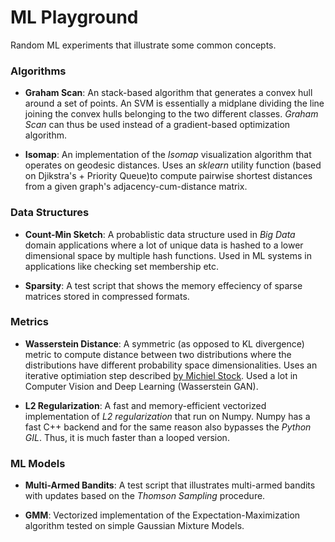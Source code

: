 # ML Playground
Random ML experiments that illustrate some common concepts.


### Algorithms

* __Graham Scan__: An stack-based algorithm that generates a convex hull around a set of points. An SVM is essentially a midplane dividing the line joining the convex hulls belonging to the two different classes. _Graham Scan_ can thus be used instead of a gradient-based optimization algorithm. 

* __Isomap__: An implementation of the _Isomap_ visualization algorithm that operates on geodesic distances. Uses an _sklearn_ utility function (based on Djikstra's + Priority Queue)to compute pairwise shortest distances from a given graph's adjacency-cum-distance matrix.


### Data Structures

* __Count-Min Sketch__: A probablistic data structure used in _Big Data_ domain applications where a lot of unique data is hashed to a lower dimensional space by multiple hash functions. Used in ML systems in applications like checking set membership etc.

* __Sparsity__: A test script that shows the memory effeciency of sparse matrices stored in compressed formats.


### Metrics

* __Wasserstein Distance__: A symmetric (as opposed to KL divergence) metric to compute distance between two distributions where the distributions have different probability space dimensionalities. Uses an iterative optimiation step described [by Michiel Stock](https://michielstock.github.io/OptimalTransport/). Used a lot in Computer Vision and Deep Learning (Wasserstein GAN).

* __L2 Regularization__: A fast and memory-efficient vectorized implementation of _L2 regularization_ that run on Numpy. Numpy has a fast C++ backend and for the same reason also bypasses the _Python GIL_. Thus, it is much faster than a looped version.


### ML Models 

* __Multi-Armed Bandits__: A test script that illustrates multi-armed bandits with updates based on the _Thomson Sampling_ procedure.

* __GMM__: Vectorized implementation of the Expectation-Maximization algorithm tested on simple Gaussian Mixture Models.
